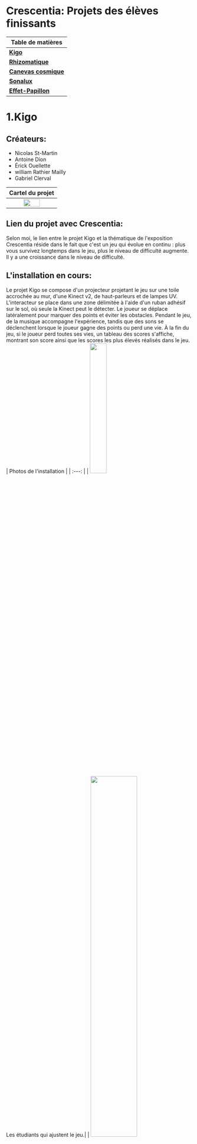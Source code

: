 <h1> Crescentia: Projets des élèves finissants </h1>

| **Table de matières** |
|-----------------------|
| [**Kigo**](#1kigo)        |
| [**Rhizomatique**](#2rhizomatique) |
| [**Canevas cosmique**](#3canevas-cosmique) |
| [**Sonalux**](#4sonalux) |
| [**Effet-Papillon**](#5effet-papillon) |

# 1.Kigo
## Créateurs:
* Nicolas St-Martin
* Antoine Dion
* Érick Ouellette
* william Rathier Mailly
* Gabriel Clerval

| Cartel du projet |
| :---: |
| <img src="./media/Kigo_cartel.jpg" width=60% height=60%>|

## Lien du projet avec Crescentia:
Selon moi, le lien entre le projet Kigo et la thématique de l'exposition Crescentia réside dans le fait que c'est un jeu qui évolue en continu : plus vous survivez longtemps dans le jeu, plus le niveau de difficulté augmente. Il y a une croissance dans le niveau de difficulté.
## L'installation en cours:
Le projet Kigo se compose d'un projecteur projetant le jeu sur une toile accrochée au mur, d'une Kinect v2, de haut-parleurs et de lampes UV. L'interacteur se place dans une zone délimitée à l'aide d'un ruban adhésif sur le sol, où seule la Kinect peut le détecter. Le joueur se déplace latéralement pour marquer des points et éviter les obstacles. Pendant le jeu, de la musique accompagne l'expérience, tandis que des sons se déclenchent lorsque le joueur gagne des points ou perd une vie. À la fin du jeu, si le joueur perd toutes ses vies, un tableau des scores s'affiche, montrant son score ainsi que les scores les plus élevés réalisés dans le jeu.
| Photos de l'installation |
| :---: |
| <img src="./media/Kigo_production.jpg" width=30% height=30%> <br>Les étudiants qui ajustent le jeu.|
| <img src="./media/Kigo_experience.jpg" width=50% height=50%> <br>Un intéracteur qui expérimente le jeu.|
| <img src="./media/Kigo_projection.jpg" width=50% height=50%> <br>La projection du jeu sur la toile.|
## Schéma de l'Installation:
  <img src="./media/Kigo_plantation_technique.png" width=75%>
  Source: https://github.com/espace-interactif/Kigo/tree/main/docs/preproduction

## 3 Cours Incontournables du Programme:
Les trois cours que je considère comme incontournables pour la réalisation de ce projet sont les cours d'audio 2, de modélisation 3D et d'animation 3D. En effet, le projet implique fortement l'utilisation de sons, la création en 3D et l'animation d'éléments en 3D.
## Technique ou Composante Technologique:
Je ne savais pas qu'il était possible d'intégrer la Kinect dans des projets interactifs. Je pensais que c'était uniquement un accessoire de jeu réservé à la console Xbox.
## Ressenti lors de l'expérience de l'installation:
L'expérience était amusante et m'a rappelé les jeux vidéo qui nécessitaient des mouvements réels, tels que ceux de la console Wii auxquels je jouais lorsque j'étais enfant. Les sons et les images du jeu m'ont immergé dans un univers futuriste, à l'esthétique cyberpunk
## Justification pour Classement de préférence:
J'ai placé ce projet en première position car je l'ai trouvé simple, très intuitif et facile à comprendre, offrant une expérience immersive. De plus, lors de l'installation de l'exposition, j'ai été impressionné par sa complétude.
***

# 2.Rhizomatique
## Créateurs:
* Jolyanne Desjardins
* Maïka Désy
* Laurie Houde
* Félix Testa Radonovic

| Cartel du projet |
| :---: |
| <img src="./media/Rhizo_cartel.jpg" width=60% height=60%>|

## Lien du projet avec Crescentia:
Selon moi, le lien entre le projet Rhizomatique et le thème de l'exposition, qui est la croissance, réside dans l'évolution des souvenirs. Selon l'emplacement où l'interacteur place sa main sur la toile, des souvenirs sont affichés, allant des plus anciens aux plus récents, reflétant ainsi un processus de croissance.
## L'installation en cours:
L'expérience Rhizomatique se compose de haut-parleurs, de projecteurs, d'une sorte de boîte munie d'une toile sur sa surface, ainsi que d'une Kinect avec un projecteur en dessous de la boîte. L'interacteur place sa main sur la toile située sur la surface de la boîte, et la Kinect en dessous détecte la position de la main. Lorsque la main est déposée, une silhouette de main s'affiche sur la toile de la boîte, et l'animation sur la toile accrochée au mur change pour présenter un souvenir correspondant. De plus, l'expérience est accompagnée d'un son d'ambiance, et lorsque la main est déposée, un effet sonore est déclenché.

| Photos de l'installation |
| :---: |
| <img src="./media/Rhizo_production.jpg" width=50% height=50%> <br>Les étudiants qui ajustent l'expérience.|
| <img src="./media/Rhizo_projecteurs.jpg" width=50% height=50%> <br>Projecteurs.|
| <img src="./media/Rhizo_kinect.jpg" width=50% height=50%> <br>La Kinect en dessous de la boîte.|
## Schéma de l'Installation:
<img src="./media/Rhizo_plantation.png">
Source: https://github.com/TIM-Celestia/Rhizomatique/tree/main/docs/preproduction

## 3 Cours Incontournables du Programme:
Les trois cours que je considère comme incontournables pour la réalisation de ce projet sont ceux de traitement audiovisuel, d'installation multimédia et d'objets interactifs. En effet, le projet implique fortement l'utilisation de projecteurs, d'éléments interactifs, ainsi que des effets en temps réel et le déclenchement des vidéos et échantillons en fonction des interactions.
## Technique ou Composante Technologique:
À travers cette expérience j'ai appris qu'on pouvait utilisé la kinect d'une autre manière que de l'utiliser pour detecter le corps d'une personne et son mouvement, mais pour créer un dispositf interactive avec le projecteur qui rend l'experience très intéressant.
## Ressenti lors de l'expérience de l'installation:
J'ai ressenti une sensation similaire à celle que l'on éprouve en essayant de se rappeler certains moments précieux, mais le temps écoulé les rend flous, rendant difficile de se souvenir de tous les détails exacts.
## Justification pour Classement de préférence:
J'ai placé ce projet en deuxième position parce que j'ai beaucoup aimé le concept, ça me faisait un peu penser à un scrapbook mais en version expérience interactive. L'expérience était simple, mais un peu trop courte.
***

# 3.Canevas cosmique
## Créateurs:
* Jacob Alarie-Brousseau 
* Jérémy Cholette 
* Étienne Charron 
* Quoc Huy Do 
* Mikaël Tourangeau

| Cartel du projet |
| :---: |
| <img src="./media/Canevas_cosmique_cartel.jpg" width=60% height=60%>|

## Lien du projet avec Crescentia:
Le lien de ce projet avec le thème de la croissance réside dans le fait que dans l'interaction du projet, il y a une évolution dépendante des actions apportées par les interacteurs.

## L'installation en cours:
En termes d'installation, le projet est quelque peu similaire au projet Rhizomatique dans le sens où il utilise des haut-parleurs, des projecteurs et une Kinect. Cependant, au lieu d'une boîte avec la Kinect et un projecteur, il s'agit d'une table qui affiche ce qui est projeté par le projecteur placé en dessous. Sur la table, il y a des statuettes représentant des planètes. Lorsque vous déposez une statuette sur la table, la planète correspondante s'affiche sur la toile murale. Sous les statuettes, il y a une image similaire à un code QR, mais elle sert à identifier quelle statuette afficher et où l'afficher sur la projection murale en fonction de son positionnement sur la table. L'expérience est accompagnée de sons et d'effets sonores.

| Photos de l'installation |
| :---: |
| <img src="./media/Canevas_cosmique_projecteur.jpg" width=40% height=40%> <br>Le projecteur et la Kinect sont positionnés en dessous de la table.|
| <img src="./media/Canevas_cosmique_avant_statue.jpg" width=40% height=40%> <br>Avant de créer les statues, ils ont testé avec des cartes en papier comportant le code.|
| <img src="./media/Canvas_cosmique_projection.jpg" width=45% height=45%> <br>L'expérience projetée sur la toile murale.|
| <img src="./media/Canevas_cosmique_statue.jpg" width=35% height=35%> <br>La table et les statuettes. (Pendant l'exposition)|

## Schéma de l'Installation:
<img src="./media/Canevas_cosmique_plantation_studio.png" width=80% height=80%>
Source: https://github.com/Les-gars-d-la-table/Canevas-Cosmique/raw/main/docs/preproduction

## 3 Cours Incontournables du Programme:
Les trois cours que je considère comme incontournables pour la réalisation de ce projet sont les cours d'installation multimédia, de modélisation 3D et d'animation 3D. En effet, le projet implique fortement l'utilisation de la projection vidéo, la création en 3D et l'animation d'éléments en 3D.
## Technique ou Composante Technologique:
L'intégration du langage de programmation Python dans le cadre du projet multimédia. Un script Python a été utilisé pour reconnaître l'image sous les statuettes ainsi que leur positionnement sur la table, puis convertir ces données pour les afficher dans l'expérience projetée sur la toile du mur.
## Ressenti en Expérimentant les Installations:
L'expérience m'a fait ressentir comme si j'étais au Cosmodôme ou dans un autre musée lié à l'astronomie, où il y aurait une expérience interactive similaire. Cela m'a aussi donné un sentiment de contrôle car j'ai pu essayer différentes combinaisons de planètes et de positionnements de statuettes sur la table, et cela affichait toujours un résultat différent.
## Justification pour Classement de préférence:
J'ai placé le projet en troisième position parce que j'ai trouvé que l'expérience était quand même bonne. Cependant, même si c'était assez intuitif, il fallait passer un certain temps à tester chaque combinaison pour comprendre le résultat obtenu par rapport à l'expérience.

***
# 4.Sonalux
## Créateurs:
* Vincent Desjardins
* Camélie Laprise
* Ghita Alaoui
* Antoine Haddad

| Cartel du projet |
| :---: |
| <img src="./media/Sonalux_cartel.jpg" width=60% height=60%>|

## Lien du projet avec Crescentia:
Le lien de ce projet avec la thématique de l'exposition réside dans le fait qu'il est toujours en évolution.
## L'installation en cours:
L'expérience utilise trois projecteurs, trois murs (dont deux mobiles), un podium équipé de boutons pour contrôler l'expérience, ainsi que des écouteurs accrochés sur le podium. En fonction des boutons pressés, la projection et la musique changent d'une certaine manière, mais le contenu généré reste toujours différent, ne demeurant jamais le même.

| Photos de l'installation |
| :---: |
| <img src="./media/Sonalux_experience_installation.jpg" width=40% height=40%> <br>L'expérience Sonalux pendant l'installation.|
| <img src="./media/Sonalux_controlleur_test.jpg" width=40% height=40%> <br>Le prototype du podium pendant l'installation.|
| <img src="./media/Sonalux_production.jpg" width=45% height=45%> <br>Vue de l'expérience sans intéracteur pendant l'installation.|

## Schéma de l'Installation:
<img src="./media/Sonalux_schema_plantation.png" width=50%>
Source: https://github.com/Sonalux2024/Sonalux/tree/main/docs/preproduction

## 3 Cours Incontournables du Programme:
Trois cours incontournables du programme pour la réalisation de ce projet seraient le cours de traitement audiovisuel, le cours d'objets interactifs et le cours d'installation multimédia. En effet, le projet fait fortement usage d'appareils électroniques pour contrôler l'expérience, d'effets spéciaux et de la projection vidéo.
## Technique ou Composante Technologique:
À travers cette expérience, j'ai appris que le logiciel TouchDesigner permet la création d'effets visuels en temps réel et la génération d'art audiovisuel de manière dynamique.
## Ressenti lors de l'expérience de l'installation:
L'expérience m'a donné un sentiment de contrôle similaire à celui de l'expérience du Canevas cosmique. Cependant, le fait que le contenu soit généré de manière aléatoire signifie qu'on ne peut jamais anticiper ce qui va s'afficher ou ce que l'on va entendre, ce qui rend l'expérience un peu monotone. Par ailleurs, en termes de visuels, cela m'a donné l'impression d'être projeté dans le futur, l'expérience semblant être vivante grâce à son évolution indépendante.
## Justification pour Classement de préférence:
J'ai classé l'expérience en quatrième position car les visuels et les sons étaient bons, mais l'expérience était très courte. Bien qu'elle continue sans arrêt à générer du contenu différent à l'infini, après quelques minutes, j'avais envie de passer à autre chose
***

# 5.Effet-Papillon
## Créateurs:
* Alexis Bolduc
* Raphaël Dumont
* Jasmine Lapierre
* William Morel
* Alexia Papanikolaou
* Viktor Zhuravlev

| Cartel du projet |
| :---: |
| <img src="./media/Effet_papillon_cartel.jpg" width=60% height=60%>|

## Lien du projet avec Crescentia:
Le projet se concentre sur le concept du cycle de la vie, ce qui s'aligne parfaitement avec le thème de l'exposition axé sur la croissance.
## L'installation en cours:
L'installation de l'expérience Effet-papillon est très unique par rapport aux autres projets, car elle utilise une pièce complète (le petit studio) et consiste en 3 projecteurs. Il y a également des haut-parleurs qui diffusent des effets sonores pendant l'expérience. Au centre de la pièce se trouve un tronc supposé représenter un arbre, et à travers les interactions que vous faites, l'arbre grandit. À la fin, il est censé projeter un paysage avec un cerf sur les murs de la pièce, mais ils n'ont pas eu l'occasion de le montrer pendant l'installation de leur projet. De plus, il y a deux leviers et des interrupteurs pour allumer des ampoules suspendues.
| Photos de l'installation |
| :---: |
| <img src="./media/Effet_papillon_production.jpg" width=40% height=40%> <br>L'expérience Effet-papillon pendant l'installation.|
| <img src="./media/Effet_papillon_animation.jpg" width=40% height=40%> <br>Le modèle 3d pour l'animation du cerf.|
| <img src="./media/Effet_papillon_levier_avant.jpg" width=45% height=45%> <br>Le prototype du levier pendant l'installation.|
| <img src="./media/Effet_papillon_lumieres.jpg" width=45% height=45%> <br>Les interrupteurs avec les ampoules suspendues.|

## Schéma de l'Installation:
<img src="./media/Effet_papillon_plantation.png">
Source: https://github.com/Iteration6/Effet-Papillon/tree/main/docs/preproduction

## 3 Cours Incontournables du Programme:
Similaire à l'expérience Sonalux, les trois cours incontournables du programme pour la réalisation de ce projet seraient le cours de traitement audiovisuel, le cours d'objets interactifs et le cours d'installation multimédia. En effet, le projet fait largement appel à l'utilisation d'appareils électroniques pour contrôler l'expérience, aux effets spéciaux et à la projection vidéo.
## Technique ou Composante Technologique:
À travers cette expérience, j'ai découvert les multiples possibilités offertes par les Raspberry Pi dans le cadre de projets multimédias.
## Ressenti lors de l'expérience de l'installation:
L'expérience m'a donné l'impression d'être transporté dans la nature grâce aux effets sonores, mais le projet n'était pas assez complet pour permettre une immersion totale dans l'expérience, malheureusement.
## Justification pour Classement de préférence:
J'ai classé cette expérience en dernière position bien que j'aie beaucoup apprécié leur concept. Cependant, ils ont essayé d'en faire trop pour rendre l'expérience immersive, ce qui n'a pas aidé leur projet et rendait l'expérience peu intuitive.
***
# Vidéos
| Cliquez sur l'image pour voir la vidéo. |
| :---: |
| <a href="https://youtu.be/EsXMM7X0t-A" target="_blank"><img src="./media/Sonalux_experience.jpg" width="40%" height="40%"></a> <br>Sonalux |
| <a href="https://youtu.be/SU-UHbMCyRY" target="_blank"><img src="./media/Rhizo_toile_main.jpg" width="40%" height="40%"></a> <br>Rhizomatique |
| <a href="https://www.youtube.com/watch?v=MQ4kN65-TKk" target="_blank"><img src="./media/Effet_papillon_tronc.jpg" width="40%" height="40%"></a> <br>Effet-papillon |
***
